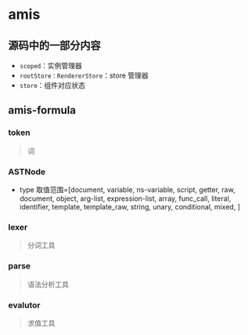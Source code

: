 # amis

## 源码中的一部分内容

- `scoped`：实例管理器
- `rootStore：RendererStore`：store 管理器
- `store`：组件对应状态

## amis-formula

### token

> 词

### ASTNode

- type 取值范围=[document, variable, ns-variable, script, getter, raw, document, object, arg-list, expression-list, array, func_call, literal, identifier, template, template_raw, string, unary, conditional, mixed, ]

### lexer

> 分词工具

### parse

> 语法分析工具

### evalutor

> 求值工具
